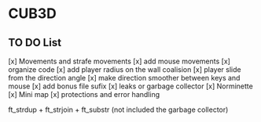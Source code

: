 # CUB3D

## TO DO List 

[x] Movements and strafe movements
[x] add mouse movements
[x] organize code
[x] add player radius on the wall coalision 
[x] player slide from the direction angle
[x] make direction smoother between keys and mouse
[x] add bonus file sufix
[x] leaks or garbage collector
[x] Norminette
[x] Mini map
[x] protections and error handling

ft_strdup + ft_strjoin + ft_substr (not included the garbage collector)